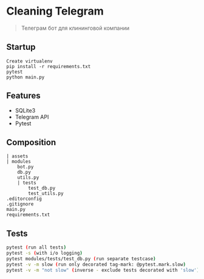 # Cleaning Telegram
> Телеграм бот для клининговой компании

## Startup
    Create virtualenv
    pip install -r requirements.txt
    pytest
    python main.py

## Features
- SQLite3
- Telegram API
- Pytest

## Composition
    | assets
    | modules
        bot.py
        db.py
        utils.py
        | tests
            test_db.py
            test_utils.py
    .editorconfig
    .gitignore
    main.py
    requirements.txt

## Tests
```sh
pytest (run all tests)
pytest -s (with i/o logging)
pytest modules/tests/test_db.py (run separate testcase)
pytest -v -m slow (run only decorated tag-mark: @pytest.mark.slow)
pytest -v -m "not slow" (inverse - exclude tests decorated with 'slow')
```
